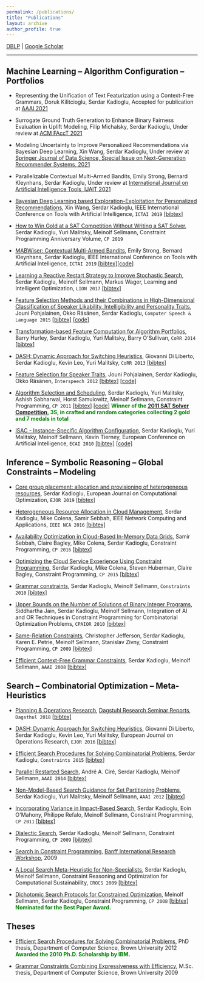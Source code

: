 ```yaml
---
permalink: /publications/
title: "Publications"
layout: archive
author_profile: true
---
```


<a href="https://dblp.org/pid/35/5878.html"><i class="fa fa-link" aria-hidden="true"></i> DBLP</a>  \| [<a href="https://scholar.google.com/citations?user=tOgYtHkAAAAJ"><i class="fas fa-fw fa-graduation-cap"></i> Google Scholar</a>](https://scholar.google.com/citations?user=tOgYtHkAAAAJ&hl=en)

---

## Machine Learning – Algorithm **Configuration** – Portfolios
* Representing the Unification of Text Featurization using a Context-Free Grammars, Doruk Kilitcioglu, Serdar Kadioglu, Accepted for publication at [AAAI 2021](https://aaai.org/Conferences/AAAI-21/) 


* Surrogate Ground Truth Generation to Enhance Binary Fairness Evaluation in Uplift Modeling,  Filip Michalsky, Serdar Kadioglu, Under review at [ACM FAccT 2021](https://facctconference.org/2021/)


* Modeling  Uncertainty  to  Improve  Personalized Recommendations via Bayesian Deep Learning, Xin Wang, Serdar Kadioglu, Under review at [Springer Journal of Data Science, Special Issue on Next-Generation Recommender Systems, 2021](https://www.springer.com/journal/41060/updates)


* Parallelizable Contextual Multi-Armed Bandits, Emily Strong, Bernard Kleynhans, Serdar Kadioglu, Under review at [International Journal on Artificial Intelligence Tools, IJAIT 2021](https://www.worldscientific.com/worldscinet/ijait) 


* [Bayesian Deep Learning based Exploration-Exploitation for Personalized Recommendations](https://sites.google.com/site/serdrk/publications), Xin Wang, Serdar Kadioglu, IEEE International Conference on Tools with Artificial Intelligence, `ICTAI 2019` [[bibtex]](https://dblp.org/rec/conf/ictai/WangK19.html?view=bibtex)


* [How to Win Gold at a SAT Competition Without Writing a SAT Solver](https://freuder.files.wordpress.com/2019/09/2011-freuder-algorithm-selection-and-scheduling.pdf), Serdar Kadioglu, Yuri Malitsky, Meinolf Sellmann, Constraint Programming Anniversary Volume, `CP 2019`


* [MABWiser: Contextual Multi-Armed Bandits](https://ieeexplore.ieee.org/document/8995418), Emily Strong, Bernard Kleynhans, Serdar Kadioglu, IEEE International Conference on Tools with Artificial Intelligence, `ICTAI 2019` [[bibtex]](https://dblp.org/rec/conf/ictai/StrongKK19.html?view=bibtex)[[code]](https://github.com/fmr-llc/mabwiser)


* [Learning a Reactive Restart Strategy to Improve Stochastic Search](https://sites.google.com/site/serdrk/publications), Serdar Kadioglu, Meinolf Sellmann, Markus Wager, Learning and Intelligent Optimization, `LION 2017` [[bibtex]](https://dblp.org/rec/conf/lion/KadiogluSW17.html?view=bibtex)


* [Feature Selection Methods and their Combinations in High-Dimensional Classification of Speaker Likability, Intelligibility and Personality Traits](https://www.sciencedirect.com/science/article/abs/pii/S0885230813001113), Jouni Pohjalainen, Okko Räsänen, Serdar Kadioglu, `Computer Speech & Language 2015` [[bibtex]](http://dblp.uni-trier.de/rec/bibtex/journals/csl/PohjalainenRK15) [[code]](https://sites.google.com/site/serdrk/software)


* [Transformation-based Feature Computation for Algorithm Portfolios](http://arxiv.org/abs/1401.2474), Barry Hurley, Serdar Kadioglu, Yuri Malitsky, Barry O'Sullivan, `CoRR 2014` [[bibtex]](http://dblp.uni-trier.de/rec/bibtex/journals/corr/0001KMO14)


* [DASH: Dynamic Approach for Switching Heuristics](http://arxiv.org/abs/1307.4689), Giovanni Di Liberto, Serdar Kadioglu, Kevin Leo, Yuri Malitsky, `CoRR 2013` [[bibtex]](http://dblp.uni-trier.de/rec/bibtex/journals/corr/LibertoKLM13)


* [Feature Selection for Speaker Traits](http://users.tkk.fi/~jpohjala/publications/is12stc.pdf), Jouni Pohjalainen, Serdar Kadioglu, Okko Räsänen, `Interspeech 2012` [[bibtex]](http://dblp.uni-trier.de/rec/bibtex/conf/interspeech/PohjalainenKR12) [[code]](https://sites.google.com/site/serdrk/software)


* [Algorithm Selection and Scheduling](http://www.springerlink.com/content/v8mg1p4375646226/), Serdar Kadioglu, Yuri Malitsky, Ashish Sabharwal, Horst Samulowitz, Meinolf Sellmann, Constraint Programming, `CP 2011` [[bibtex]](http://dblp.uni-trier.de/rec/bibtex/conf/cp/KadiogluMSSS11) [[code]](https://sites.google.com/site/serdrk/software) **<span style="color:green">Winner of the [2011 SAT Solver Competition](http://www.satcompetition.org/2011/), 3S, in crafted and random categories collecting 2 gold and 7 medals in total</span>**


* [ISAC - Instance-Specific Algorithm Configuration](http://www.booksonline.iospress.nl/Content/View.aspx?piid=17848), Serdar Kadioglu, Yuri Malitsky, Meinolf Sellmann, Kevin Tierney, European Conference on Artificial Intelligence, `ECAI 2010` [[bibtex]](http://dblp.uni-trier.de/rec/bibtex/conf/ecai/KadiogluMST10) [[code]](https://sites.google.com/site/serdrk/software)


## Inference – Symbolic Reasoning – Global Constraints – Modeling
* [Core group placement: allocation and provisioning of heterogeneous resources](https://link.springer.com/article/10.1007/s13675-018-0095-9), Serdar Kadioglu, European Journal on Computational Optimization, `EJOR 2019` [[bibtex]](https://dblp.org/rec/journals/ejco/Kadioglu19.html?view=bibtex)


* [Heterogeneous Resource Allocation in Cloud Management](http://ieeexplore.ieee.org/document/7778589/), Serdar Kadioglu, Mike Colena, Samir Sebbah, IEEE Network Computing and Applications, `IEEE NCA 2016` [[bibtex]](http://dblp.uni-trier.de/rec/bibtex/conf/nca/KadiogluCS16)


* [Availability Optimization in Cloud-Based In-Memory Data Grids](http://link.springer.com/chapter/10.1007%2F978-3-319-44953-1_42), Samir Sebbah, Claire Bagley, Mike Colena, Serdar Kadioglu, Constraint Programming, `CP 2016` [[bibtex]](http://dblp.uni-trier.de/rec/bibtex/conf/cp/SebbahBCK16)


* [Optimizing the Cloud Service Experience Using Constraint Programming](http://link.springer.com/chapter/10.1007%2F978-3-319-23219-5_43), Serdar Kadioglu, Mike Colena, Steven Huberman, Claire Bagley, Constraint Programming, `CP 2015` [[bibtex]](http://dblp.uni-trier.de/rec/bibtex/conf/cp/KadiogluCHB15)


* [Grammar constraints](http://www.springerlink.com/content/f2611u26624x6l04/), Serdar Kadioglu, Meinolf Sellmann, `Constraints 2010` [[bibtex]](http://dblp.uni-trier.de/rec/bibtex/journals/constraints/KadiogluS10)


* [Upper Bounds on the Number of Solutions of Binary Integer Programs](http://www.springerlink.com/content/l23l736k681t8800/), Siddhartha Jain, Serdar Kadioglu, Meinolf Sellmann, Integration of AI and OR Techniques in Constraint Programming for Combinatorial Optimization Problems, `CPAIOR 2010` [[bibtex]](http://dblp.uni-trier.de/rec/bibtex/conf/cpaior/JainKS10)


* [Same-Relation Constraints](http://www.springerlink.com/content/457363533277wj74/), Christopher Jefferson, Serdar Kadioglu, Karen E. Petrie, Meinolf Sellmann, Stanislav Zivny, Constraint Programming, `CP 2009` [[bibtex]](http://dblp.uni-trier.de/rec/bibtex/conf/cp/JeffersonKPSZ09)


* [Efficient Context-Free Grammar Constraints](http://www.aaai.org/Papers/AAAI/2008/AAAI08-049.pdf), Serdar Kadioglu, Meinolf Sellmann, `AAAI 2008` [[bibtex]](http://dblp.uni-trier.de/rec/bibtex/conf/aaai/KadiogluS08)


## Search – Combinatorial Optimization – Meta-Heuristics
* [Planning & Operations Research](https://drops.dagstuhl.de/opus/volltexte/2018/9289/pdf/dagrep_v008_i002_p026_18071.pdf), [Dagstuhl Research Seminar Reports](https://www.dagstuhl.de/en/program/calendar/motivationstext/?semnr=18071), `Dagsthul 2018` [[bibtex]](https://dblp.org/rec/journals/dagstuhl-reports/BeckMRH18.html?view=bibtex)


* [DASH: Dynamic Approach for Switching Heuristics](http://link.springer.com/article/10.1007%2Fs10601-015-9211-0), Giovanni Di Liberto, Serdar Kadioglu, Kevin Leo, Yuri Malitsky, European Journal on Operations Research, `EJOR 2016` [[bibtex]](http://dblp.uni-trier.de/rec/bibtex/journals/eor/LibertoKLM16)


* [Efficient Search Procedures for Solving Combinatorial Problems](http://link.springer.com/article/10.1007%2Fs10601-015-9211-0), Serdar Kadioglu, `Constraints 2015` [[bibtex]](http://dblp.uni-trier.de/rec/bibtex/journals/constraints/Kadioglu15)


* [Parallel Restarted Search](https://www.aaai.org/ocs/index.php/AAAI/AAAI14/paper/viewFile/8597/8509), André A. Ciré, Serdar Kadioglu, Meinolf Sellmann, `AAAI 2014` [[bibtex]](http://dblp.uni-trier.de/rec/bibtex/conf/aaai/CireKS14)


* [Non-Model-Based Search Guidance for Set Partitioning Problems](http://www.aaai.org/ocs/index.php/AAAI/AAAI12/paper/view/5082), Serdar Kadioglu, Yuri Malitsky, Meinolf Sellmann, `AAAI 2012` [[bibtex]](http://dblp.uni-trier.de/rec/bibtex/conf/aaai/KadiogluMS12)


* [Incorporating Variance in Impact-Based Search](http://www.springerlink.com/content/h547560385268qp0/), Serdar Kadioglu, Eoin O'Mahony, Philippe Refalo, Meinolf Sellmann, Constraint Programming, `CP 2011` [[bibtex]](http://dblp.uni-trier.de/rec/bibtex/conf/cp/KadiogluORS11)


* [Dialectic Search](https://link.springer.com/chapter/10.1007/978-3-642-04244-7_39), Serdar Kadioglu, Meinolf Sellmann, Constraint Programming, `CP 2009` [[bibtex]](http://dblp.uni-trier.de/rec/bibtex/conf/cp/KadiogluS09)


* [Search in Constraint Programming](https://www.birs.ca/workshops/2009/09w5125/report09w5125.pdf), [Banff International Research Workshop](https://www.birs.ca/events/2009/5-day-workshops/09w5125), 2009


* [A Local Search Meta-Heuristic for Non-Specialists](http://www.computational-sustainability.org/crocs09/papers/kadioglu-crocs09.pdf), Serdar Kadioglu, Meinolf Sellmann, Constraint Reasoning and Optimization for Computational Sustainability, `CROCS 2009` [[bibtex]](https://scholar.googleusercontent.com/citations?view_op=export_citations&user=tOgYtHkAAAAJ&s=tOgYtHkAAAAJ:UeHWp8X0CEIC&citsig=AMstHGQAAAAAWAk8WmI6V5Rczo_KCQHRd3ICDHpfdscW&hl=en&cit_fmt=0)


* [Dichotomic Search Protocols for Constrained Optimization](http://www.springerlink.com/content/f4745272hh656804/), Meinolf Sellmann, Serdar Kadioglu, Constraint Programming, `CP 2008` [[bibtex]](http://dblp.uni-trier.de/rec/bibtex/conf/cp/SellmannK08) **<span style="color:green">Nominated for the Best Paper Award</span>.**

## Theses
* [Efficient Search Procedures for Solving Combinatorial Problems](http://www.cs.brown.edu/research/pubs/theses/phd/2012/kadioglu.pdf), PhD thesis, Department of Computer Science, Brown University 2012 **<span style="color:green">Awarded the 2010 Ph.D. Scholarship by IBM</span>.**


* [Grammar Constraints Combining Expressiveness with Efficiency](http://www.cs.brown.edu/research/pubs/theses/masters/2009/kadioglu.pdf), M.Sc. thesis, Department of Computer Science, Brown University 2009

    
